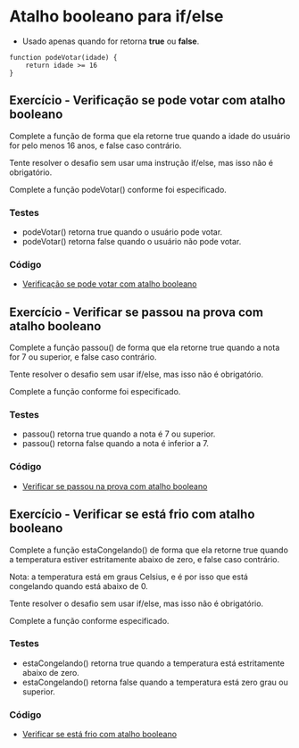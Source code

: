 # Atalho booleano para if/else

- Usado apenas quando for retorna **true** ou **false**.

```
function podeVotar(idade) {
    return idade >= 16
}
```

## Exercício - Verificação se pode votar com atalho booleano

Complete a função de forma que ela retorne true quando a idade do usuário for pelo menos 16 anos, e false caso contrário.

Tente resolver o desafio sem usar uma instrução if/else, mas isso não é obrigatório.

Complete a função podeVotar() conforme foi especificado.

### Testes 
- podeVotar() retorna true quando o usuário pode votar.
- podeVotar() retorna false quando o usuário não pode votar.

### Código

- [Verificação se pode votar com atalho booleano](./verificacaoSePodeVotarComAtalhoBooleano.js)

## Exercício - Verificar se passou na prova com atalho booleano

Complete a função passou() de forma que ela retorne true quando a nota for 7 ou superior, e false caso contrário.

Tente resolver o desafio sem usar if/else, mas isso não é obrigatório.

Complete a função conforme foi especificado.

### Testes
- passou() retorna true quando a nota é 7 ou superior.
- passou() retorna false quando a nota é inferior a 7.

### Código

- [Verificar se passou na prova com atalho booleano](./verificarSePassouNaProva.js)

## Exercício - Verificar se está frio com atalho booleano

Complete a função estaCongelando() de forma que ela retorne true quando a temperatura estiver estritamente abaixo de zero, e false caso contrário.

Nota: a temperatura está em graus Celsius, e é por isso que está congelando quando está abaixo de 0.

Tente resolver o desafio sem usar if/else, mas isso não é obrigatório.

Complete a função conforme especificado.

### Testes 
- estaCongelando() retorna true quando a temperatura está estritamente abaixo de zero.
- estaCongelando() retorna false quando a temperatura está zero grau ou superior.

### Código

- [Verificar se está frio com atalho booleano](./verificarSeEstaFrio.js)